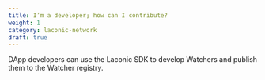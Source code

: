 ```yaml
---
title: I’m a developer; how can I contribute?
weight: 1
category: laconic-network
draft: true
---
```


DApp developers can use the Laconic SDK to develop Watchers and publish them to the Watcher registry.
